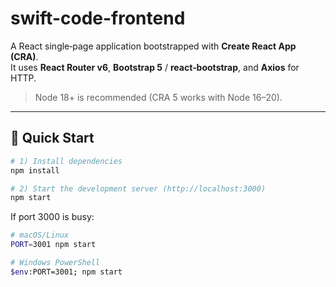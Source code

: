 # swift-code-frontend

A React single‑page application bootstrapped with **Create React App (CRA)**.  
It uses **React Router v6**, **Bootstrap 5** / **react‑bootstrap**, and **Axios** for HTTP.

> Node 18+ is recommended (CRA 5 works with Node 16–20).

---

## 🚀 Quick Start

```bash
# 1) Install dependencies
npm install

# 2) Start the development server (http://localhost:3000)
npm start
```

If port 3000 is busy:
```bash
# macOS/Linux
PORT=3001 npm start

# Windows PowerShell
$env:PORT=3001; npm start
```

